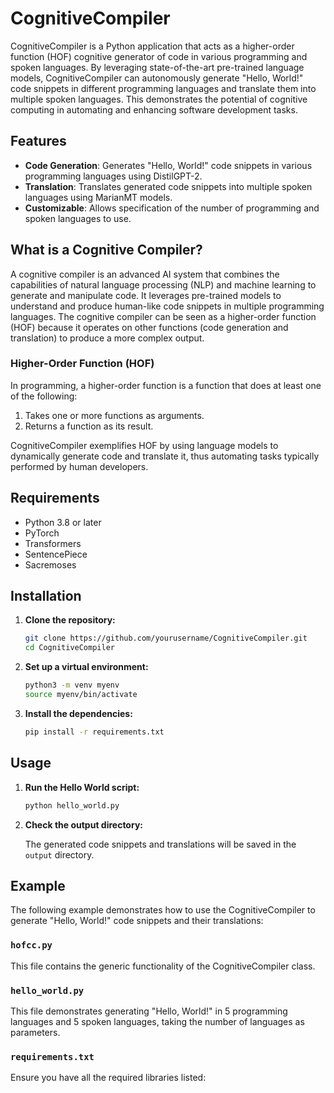 # CognitiveCompiler

CognitiveCompiler is a Python application that acts as a higher-order function (HOF) cognitive generator of code in various programming and spoken languages. By leveraging state-of-the-art pre-trained language models, CognitiveCompiler can autonomously generate "Hello, World!" code snippets in different programming languages and translate them into multiple spoken languages. This demonstrates the potential of cognitive computing in automating and enhancing software development tasks.

## Features

- **Code Generation**: Generates "Hello, World!" code snippets in various programming languages using DistilGPT-2.
- **Translation**: Translates generated code snippets into multiple spoken languages using MarianMT models.
- **Customizable**: Allows specification of the number of programming and spoken languages to use.

## What is a Cognitive Compiler?

A cognitive compiler is an advanced AI system that combines the capabilities of natural language processing (NLP) and machine learning to generate and manipulate code. It leverages pre-trained models to understand and produce human-like code snippets in multiple programming languages. The cognitive compiler can be seen as a higher-order function (HOF) because it operates on other functions (code generation and translation) to produce a more complex output.

### Higher-Order Function (HOF)

In programming, a higher-order function is a function that does at least one of the following:
1. Takes one or more functions as arguments.
2. Returns a function as its result.

CognitiveCompiler exemplifies HOF by using language models to dynamically generate code and translate it, thus automating tasks typically performed by human developers.

## Requirements

- Python 3.8 or later
- PyTorch
- Transformers
- SentencePiece
- Sacremoses

## Installation

1. **Clone the repository:**

   ```sh
   git clone https://github.com/yourusername/CognitiveCompiler.git
   cd CognitiveCompiler
   ```

2. **Set up a virtual environment:**

   ```sh
   python3 -m venv myenv
   source myenv/bin/activate
   ```

3. **Install the dependencies:**

   ```sh
   pip install -r requirements.txt
   ```

## Usage

1. **Run the Hello World script:**

   ```sh
   python hello_world.py
   ```

2. **Check the output directory:**

   The generated code snippets and translations will be saved in the `output` directory.

## Example

The following example demonstrates how to use the CognitiveCompiler to generate "Hello, World!" code snippets and their translations:

### `hofcc.py`

This file contains the generic functionality of the CognitiveCompiler class.


### `hello_world.py`

This file demonstrates generating "Hello, World!" in 5 programming languages and 5 spoken languages, taking the number of languages as parameters.


### `requirements.txt`

Ensure you have all the required libraries listed:



